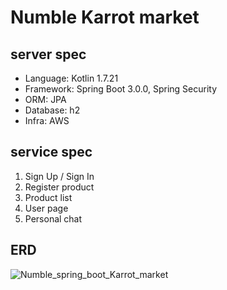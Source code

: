 # Numble Karrot market

## server spec
- Language: Kotlin 1.7.21
- Framework: Spring Boot 3.0.0, Spring Security
- ORM: JPA
- Database: h2
- Infra: AWS

## service spec
1. Sign Up / Sign In
2. Register product
3. Product list
4. User page
5. Personal chat

## ERD
![Numble_spring_boot_Karrot_market](https://user-images.githubusercontent.com/59649862/208665760-b988d346-c695-4625-abd3-028393264624.jpg)